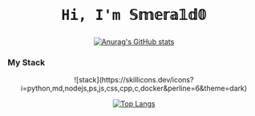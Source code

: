 <div align="center">
  <h1><pre>Hi, I'm 𝕊𝕞𝕖𝕣𝕒𝟙𝕕𝟘</pre></h1>
</div>


<div align="center">

[![Anurag's GitHub stats](https://github-readme-stats.vercel.app/api?username=Smera1d0&show_icons=true&theme=radical&count_private=true)](https://github.com/anuraghazra/github-readme-stats)

</div>

### My Stack
<div align="center">
![stack](https://skillicons.dev/icons?i=python,md,nodejs,ps,js,css,cpp,c,docker&perline=6&theme=dark)
</div>

<div align="center">

[![Top Langs](https://github-readme-stats.vercel.app/api/top-langs/?username=Smera1d0&show_icons=true&theme=radical&count_private=true)](https://github.com/anuraghazra/github-readme-stats)

</div>



